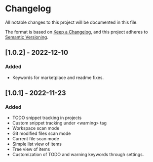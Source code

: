 # Changelog

All notable changes to this project will be documented in this file.

The format is based on [Keep a Changelog](https://keepachangelog.com/en/1.0.0/),
and this project adheres to [Semantic Versioning](https://semver.org/spec/v2.0.0.html).

## [1.0.2] - 2022-12-10

### Added

- Keywords for marketplace and readme fixes.

## [1.0.1] - 2022-11-23

### Added

- TODO snippet tracking in projects
- Custom snippet tracking under \<warning> tag
- Workspace scan mode
- Git modified files scan mode
- Current file scan mode
- Simple list view of items
- Tree view of items
- Customization of TODO and warning keywords through settings.


